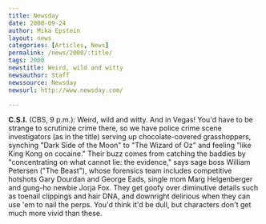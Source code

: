 ```yaml
---
title: Newsday
date: 2000-09-24
author: Mika Epstein
layout: news
categories: [Articles, News]
permalink: /news/2000/:title/
tags: 2000
newstitle: Weird, wild and witty  
newsauthor: Staff  
newssource: Newsday  
newsurl: http://www.newsday.com/  

---
```

**C.S.I.** (CBS, 9 p.m.): Weird, wild and witty. And in Vegas! You'd have to be strange to scrutinize crime there, so we have police crime scene investigators (as in the title) serving up chocolate-covered grasshoppers, synching "Dark Side of the Moon" to "The Wizard of Oz" and feeling "like King Kong on cocaine." Their buzz comes from catching the baddies by "concentrating on what cannot lie: the evidence," says sage boss William Petersen ("The Beast"), whose forensics team includes competitive hotshots Gary Dourdan and George Eads, single mom Marg Helgenberger and gung-ho newbie Jorja Fox. They get goofy over diminutive details such as toenail clippings and hair DNA, and downright delirious when they can use 'em to nail the perps. You'd think it'd be dull, but characters don't get much more vivid than these.  

